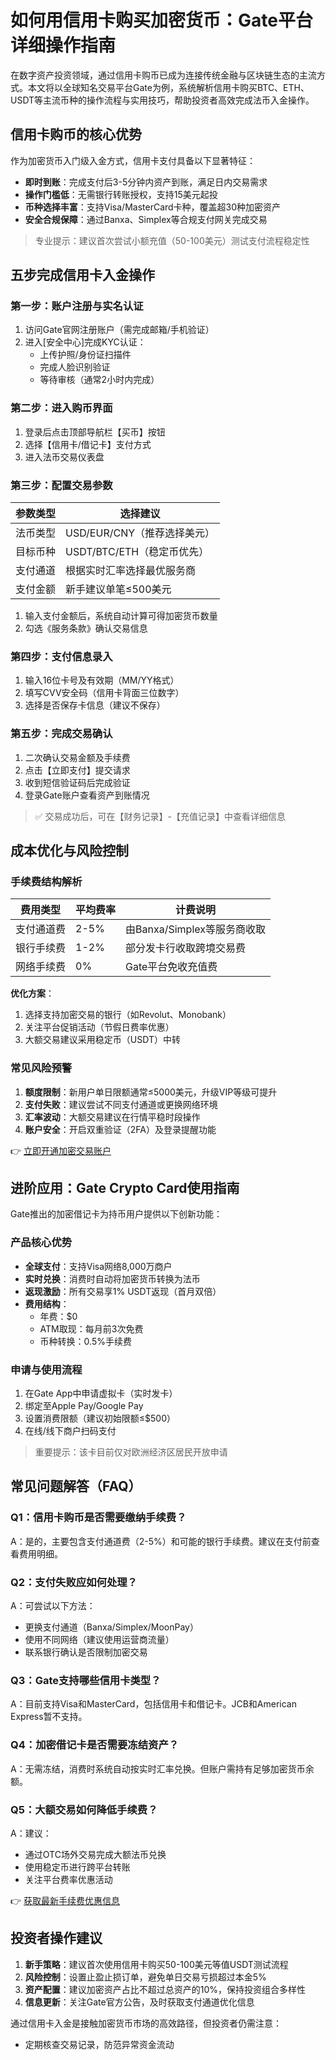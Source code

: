 # 如何用信用卡购买加密货币：Gate平台详细操作指南

在数字资产投资领域，通过信用卡购币已成为连接传统金融与区块链生态的主流方式。本文将以全球知名交易平台Gate为例，系统解析信用卡购买BTC、ETH、USDT等主流币种的操作流程与实用技巧，帮助投资者高效完成法币入金操作。

## 信用卡购币的核心优势

作为加密货币入门级入金方式，信用卡支付具备以下显著特征：

- **即时到账**：完成支付后3-5分钟内资产到账，满足日内交易需求
- **操作门槛低**：无需银行转账授权，支持15美元起投
- **币种选择丰富**：支持Visa/MasterCard卡种，覆盖超30种加密资产
- **安全合规保障**：通过Banxa、Simplex等合规支付网关完成交易

> 专业提示：建议首次尝试小额充值（50-100美元）测试支付流程稳定性

## 五步完成信用卡入金操作

### 第一步：账户注册与实名认证
1. 访问Gate官网注册账户（需完成邮箱/手机验证）
2. 进入[安全中心]完成KYC认证：
   - 上传护照/身份证扫描件
   - 完成人脸识别验证
   - 等待审核（通常2小时内完成）

### 第二步：进入购币界面
1. 登录后点击顶部导航栏【买币】按钮
2. 选择【信用卡/借记卡】支付方式
3. 进入法币交易仪表盘

### 第三步：配置交易参数
| 参数类型 | 选择建议 |
|---------|---------|
| 法币类型 | USD/EUR/CNY（推荐选择美元） |
| 目标币种 | USDT/BTC/ETH（稳定币优先） |
| 支付通道 | 根据实时汇率选择最优服务商 |
| 支付金额 | 新手建议单笔≤500美元 |

1. 输入支付金额后，系统自动计算可得加密货币数量
2. 勾选《服务条款》确认交易信息

### 第四步：支付信息录入
1. 输入16位卡号及有效期（MM/YY格式）
2. 填写CVV安全码（信用卡背面三位数字）
3. 选择是否保存卡信息（建议不保存）

### 第五步：完成交易确认
1. 二次确认交易金额及手续费
2. 点击【立即支付】提交请求
3. 收到短信验证码后完成验证
4. 登录Gate账户查看资产到账情况

> ✅ 交易成功后，可在【财务记录】-【充值记录】中查看详细信息

## 成本优化与风险控制

### 手续费结构解析
| 费用类型 | 平均费率 | 计费说明 |
|---------|---------|---------|
| 支付通道费 | 2-5% | 由Banxa/Simplex等服务商收取 |
| 银行手续费 | 1-2% | 部分发卡行收取跨境交易费 |
| 网络手续费 | 0% | Gate平台免收充值费 |

**优化方案**：
1. 选择支持加密交易的银行（如Revolut、Monobank）
2. 关注平台促销活动（节假日费率优惠）
3. 大额交易建议采用稳定币（USDT）中转

### 常见风险预警
1. **额度限制**：新用户单日限额通常≤5000美元，升级VIP等级可提升
2. **支付失败**：建议尝试不同支付通道或更换网络环境
3. **汇率波动**：大额交易建议在行情平稳时段操作
4. **账户安全**：开启双重验证（2FA）及登录提醒功能

👉 [立即开通加密交易账户](https://bit.ly/okx_welcome)

## 进阶应用：Gate Crypto Card使用指南

Gate推出的加密借记卡为持币用户提供以下创新功能：

### 产品核心优势
- **全球支付**：支持Visa网络8,000万商户
- **实时兑换**：消费时自动将加密货币转换为法币
- **返现激励**：所有交易享1% USDT返现（首月双倍）
- **费用结构**：
  - 年费：$0
  - ATM取现：每月前3次免费
  - 币种转换：0.5%手续费

### 申请与使用流程
1. 在Gate App中申请虚拟卡（实时发卡）
2. 绑定至Apple Pay/Google Pay
3. 设置消费限额（建议初始限额≤$500）
4. 在线/线下商户扫码支付

> 重要提示：该卡目前仅对欧洲经济区居民开放申请

## 常见问题解答（FAQ）

### Q1：信用卡购币是否需要缴纳手续费？
A：是的，主要包含支付通道费（2-5%）和可能的银行手续费。建议在支付前查看费用明细。

### Q2：支付失败应如何处理？
A：可尝试以下方法：
- 更换支付通道（Banxa/Simplex/MoonPay）
- 使用不同网络（建议使用运营商流量）
- 联系银行确认是否限制加密交易

### Q3：Gate支持哪些信用卡类型？
A：目前支持Visa和MasterCard，包括信用卡和借记卡。JCB和American Express暂不支持。

### Q4：加密借记卡是否需要冻结资产？
A：无需冻结，消费时系统自动按实时汇率兑换。但账户需持有足够加密货币余额。

### Q5：大额交易如何降低手续费？
A：建议：
- 通过OTC场外交易完成大额法币兑换
- 使用稳定币进行跨平台转账
- 关注平台费率优惠活动

👉 [获取最新手续费优惠信息](https://bit.ly/okx_welcome)

## 投资者操作建议

1. **新手策略**：建议首次使用信用卡购买50-100美元等值USDT测试流程
2. **风险控制**：设置止盈止损订单，避免单日交易亏损超过本金5%
3. **资产配置**：建议加密资产占比不超过总资产的10%，保持投资组合多样性
4. **信息更新**：关注Gate官方公告，及时获取支付通道优化信息

通过信用卡入金是接触加密货币市场的高效路径，但投资者仍需注意：
- 定期核查交易记录，防范异常资金流动